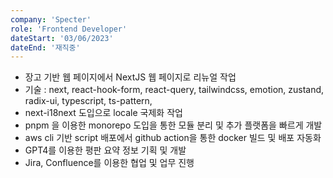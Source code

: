 ```yaml
---
company: 'Specter'
role: 'Frontend Developer'
dateStart: '03/06/2023'
dateEnd: '재직중'
---
```


- 장고 기반 웹 페이지에서 NextJS 웹 페이지로 리뉴얼 작업
- 기술 : next, react-hook-form, react-query, tailwindcss, emotion, zustand, radix-ui, typescript, ts-pattern,
- next-i18next 도입으로 locale 국제화 작업
- pnpm 을 이용한 monorepo 도입을 통한 모듈 분리 및 추가 플랫폼을 빠르게 개발
- aws cli 기반 script 배포에서 github action을 통한 docker 빌드 및 배포 자동화
- GPT4를 이용한 평판 요약 정보 기획 및 개발
- Jira, Confluence를 이용한 협업 및 업무 진행
